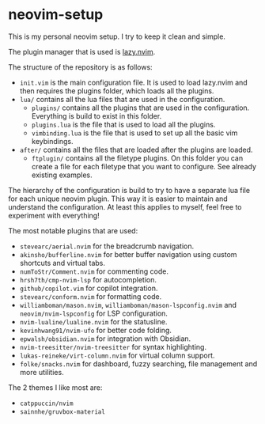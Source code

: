# neovim-setup

This is my personal neovim setup. I try to keep it clean and simple.

The plugin manager that is used is [lazy.nvim](https://github.com/folke/lazy.nvim.git).

The structure of the repository is as follows:
- `init.vim` is the main configuration file. It is used to load lazy.nvim and
  then requires the plugins folder, which loads all the plugins.
- `lua/` contains all the lua files that are used in the configuration.
  - `plugins/` contains all the plugins that are used in the configuration.
    Everything is build to exist in this folder.
  - `plugins.lua` is the file that is used to load all the plugins.
  - `vimbinding.lua` is the file that is used to set up all the basic vim keybindings.
- `after/` contains all the files that are loaded after the plugins are loaded.
  - `ftplugin/` contains all the filetype plugins. On this folder you can create a file
  for each filetype that you want to configure. See already existing examples.

The hierarchy of the configuration is build to try to have a separate lua file for each
unique neovim plugin. This way it is easier to maintain and understand the configuration.
At least this applies to myself, feel free to experiment with everything!

The most notable plugins that are used:
- `stevearc/aerial.nvim` for the breadcrumb navigation.
- `akinsho/bufferline.nvim` for better buffer navigation using custom shortcuts and virtual tabs.
- `numToStr/Comment.nvim` for commenting code.
- `hrsh7th/cmp-nvim-lsp` for autocompletion.
- `github/copilot.vim` for copilot integration.
- `stevearc/conform.nvim` for formatting code.
- `williamboman/mason.nvim`, `williamboman/mason-lspconfig.nvim` and `neovim/nvim-lspconfig`
  for LSP configuration.
- `nvim-lualine/lualine.nvim` for the statusline.
- `kevinhwang91/nvim-ufo` for better code folding.
- `epwalsh/obsidian.nvim` for integration with Obsidian.
- `nvim-treesitter/nvim-treesitter` for syntax highlighting.
- `lukas-reineke/virt-column.nvim` for virtual column support.
- `folke/snacks.nvim` for dashboard, fuzzy searching, file management and more utilities.

The 2 themes I like most are:
- `catppuccin/nvim` 
- `sainnhe/gruvbox-material`
